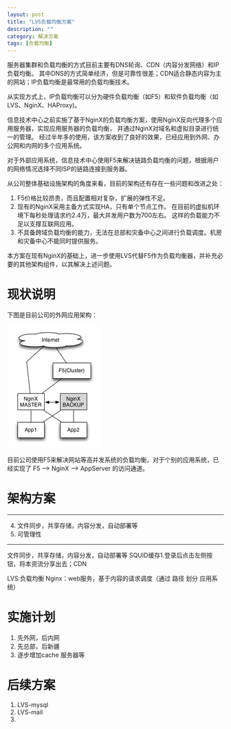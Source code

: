 ```yaml
---
layout: post
title: "LVS负载均衡方案"
description: ""
category: 解决方案
tags: [负载均衡]
---
```


服务器集群和负载均衡的方式目前主要有DNS轮询、CDN（内容分发网络）和IP负载均衡。
其中DNS的方式简单经济，但是可靠性很差；CDN适合静态内容为主的网站；IP负载均衡是最常用的负载均衡技术。

从实现方式上，IP负载均衡可以分为硬件负载均衡（如F5）和软件负载均衡（如LVS、NginX、HAProxy)。

信息技术中心之前实施了基于NginX的负载均衡方案，使用NginX反向代理多个应用服务器，实现应用服务器的负载均衡，
并通过NginX对域名和虚拟目录进行统一的管理。
经过半年多的使用，该方案收到了良好的效果，已经应用到外网、办公网和内网的多个应用系统。

对于外部应用系统，信息技术中心使用F5来解决链路负载均衡的问题，根据用户的网络情况选择不同ISP的链路连接到服务器。

从公司整体基础设施架构的角度来看，目前的架构还有存在一些问题和改进之处：

1. F5价格比较昂贵，而且配置相对复杂，扩展的弹性不足。
2. 现有的NginX采用主备方式实现HA，只有单个节点工作。
   在目前的虚拟机环境下每秒处理请求约2.4万，最大并发用户数为700左右。
   这样的负载能力不足以支撑互联网应用。
3. 不具备跨域负载均衡的能力，无法在总部和灾备中心之间进行负载调度。机房和灾备中心不能同时提供服务。

本方案在现有NginX的基础上，进一步使用LVS代替F5作为负载均衡器，并补充必要的其他架构组件，以其解决上述问题。




# 现状说明

下图是目前公司的外网应用架构：

![AS-IS](../images/2013/lb_lvs_solution/as-is.png)


目前公司使用F5来解决网站等高并发系统的负载均衡，对于个别的应用系统，已经实现了 F5 --> NginX --> AppServer 的访问通道。

# 架构方案


---
4. 文件同步，共享存储，内容分发，自动部署等
5. 可管理性
---


文件同步，共享存储，内容分发，自动部署等
  SQUID缓存1.登录后点击左侧按钮，将本资流分享出去；CDN

  LVS:负载均衡
  Nginx：web服务，基于内容的请求调度（通过 路径 划分 应用系统）

# 实施计划

1. 先外网，后内网
2. 先总部，后新疆
3. 逐步增加cache 服务器等

# 后续方案

1. LVS-mysql
2. LVS-mail
3. 